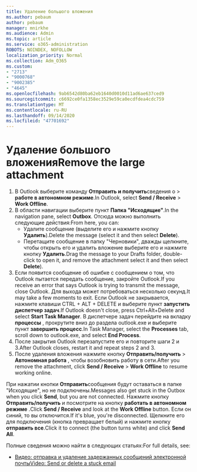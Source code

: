 ```yaml
---
title: Удаление большого вложения
ms.author: pebaum
author: pebaum
manager: mnirkhe
ms.audience: Admin
ms.topic: article
ms.service: o365-administration
ROBOTS: NOINDEX, NOFOLLOW
localization_priority: Normal
ms.collection: Adm_O365
ms.custom:
- "2713"
- "9000768"
- "9002385"
- "4645"
ms.openlocfilehash: 9ab6542d80ba62eb1640d0010d11ad6ae637ced9
ms.sourcegitcommit: c6692ce0fa1358ec3529e59ca0ecdfdea4cdc759
ms.translationtype: MT
ms.contentlocale: ru-RU
ms.lasthandoff: 09/14/2020
ms.locfileid: "47701692"
---
```

# <a name="remove-the-large-attachment"></a><span data-ttu-id="79fba-102">Удаление большого вложения</span><span class="sxs-lookup"><span data-stu-id="79fba-102">Remove the large attachment</span></span>

1. <span data-ttu-id="79fba-103">В Outlook выберите команду **Отправить и получить**сведения о  >  **работе в автономном режиме**.</span><span class="sxs-lookup"><span data-stu-id="79fba-103">In Outlook, select **Send / Receive** > **Work Offline**.</span></span> 
2. <span data-ttu-id="79fba-104">В области навигации выберите пункт **Папка "Исходящие"**.</span><span class="sxs-lookup"><span data-stu-id="79fba-104">In the navigation pane, select **Outbox**.</span></span> <span data-ttu-id="79fba-105">Отсюда можно выполнить следующие действия:</span><span class="sxs-lookup"><span data-stu-id="79fba-105">From here, you can:</span></span> 
    - <span data-ttu-id="79fba-106">Удалите сообщение (выделите его и нажмите кнопку **Удалить**).</span><span class="sxs-lookup"><span data-stu-id="79fba-106">Delete the message (select it and then select **Delete**).</span></span>
    - <span data-ttu-id="79fba-107">Перетащите сообщение в папку "Черновики", дважды щелкните, чтобы открыть его и удалить вложение выберите его и нажмите кнопку **Удалить**.</span><span class="sxs-lookup"><span data-stu-id="79fba-107">Drag the message to your Drafts folder, double-click to open it, and remove the attachment select it and then select **Delete**).</span></span>
3. <span data-ttu-id="79fba-108">Если появится сообщение об ошибке с сообщением о том, что Outlook пытается передать сообщение, закройте Outlook.</span><span class="sxs-lookup"><span data-stu-id="79fba-108">If you receive an error that says Outlook is trying to transmit the message, close Outlook.</span></span> <span data-ttu-id="79fba-109">Для выхода может потребоваться несколько секунд.</span><span class="sxs-lookup"><span data-stu-id="79fba-109">It may take a few moments to exit.</span></span> <span data-ttu-id="79fba-110">Если Outlook не закрывается, нажмите клавиши CTRL + ALT + DELETE и выберите пункт **запустить диспетчер задач**.</span><span class="sxs-lookup"><span data-stu-id="79fba-110">If Outlook doesn't close, press Ctrl+Alt+Delete and select **Start Task Manager**.</span></span> <span data-ttu-id="79fba-111">В диспетчере задач перейдите на вкладку **процессы** , прокрутите вниз до раздела outlook.exe и выберите пункт **завершить процесс**.</span><span class="sxs-lookup"><span data-stu-id="79fba-111">In Task Manager, select the **Processes** tab, scroll down to outlook.exe, and select **End Process**.</span></span>
4. <span data-ttu-id="79fba-112">После закрытия Outlook перезапустите его и повторите шаги 2 и 3.</span><span class="sxs-lookup"><span data-stu-id="79fba-112">After Outlook closes, restart it and repeat steps 2 and 3.</span></span> 
5. <span data-ttu-id="79fba-113">После удаления вложения нажмите кнопку **Отправить/получить**  >  **Автономная работа** , чтобы возобновить работу в сети.</span><span class="sxs-lookup"><span data-stu-id="79fba-113">After you remove the attachment, click **Send / Receive** > **Work Offline** to resume working online.</span></span> 

<span data-ttu-id="79fba-114">При нажатии кнопки **Отправить**сообщения будут оставаться в папке "Исходящие", но не подключены.</span><span class="sxs-lookup"><span data-stu-id="79fba-114">Messages also get stuck in the Outbox when you click **Send**, but you are not connected.</span></span> <span data-ttu-id="79fba-115">Нажмите кнопку **Отправить/получить** и посмотрите на кнопку **работать в автономном режиме** .</span><span class="sxs-lookup"><span data-stu-id="79fba-115">Click **Send / Receive** and look at the **Work Offline** button.</span></span> <span data-ttu-id="79fba-116">Если он синий, то вы отключится.</span><span class="sxs-lookup"><span data-stu-id="79fba-116">If it's blue, you're disconnected.</span></span> <span data-ttu-id="79fba-117">Щелкните его для подключения (кнопка превращает белый) и нажмите кнопку **отправить все**.</span><span class="sxs-lookup"><span data-stu-id="79fba-117">Click it to connect (the button turns white) and click **Send All**.</span></span>
 
 <span data-ttu-id="79fba-118">Полные сведения можно найти в следующих статьях:</span><span class="sxs-lookup"><span data-stu-id="79fba-118">For full details, see:</span></span>
- [<span data-ttu-id="79fba-119">Видео: отправка и удаление задержанных сообщений электронной почты</span><span class="sxs-lookup"><span data-stu-id="79fba-119">Video: Send or delete a stuck email</span></span>](https://support.office.com/article/Video-Send-or-delete-an-email-stuck-in-your-outbox-26d5d34a-4e5f-444a-a9e8-44db04a94dec) 